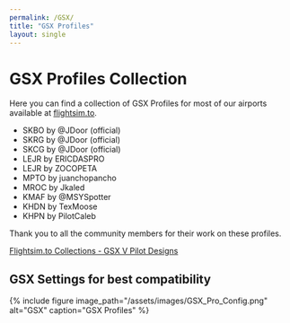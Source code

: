 ```yaml
---
permalink: /GSX/
title: "GSX Profiles"
layout: single
---
```


# GSX Profiles Collection

Here you can find a collection of GSX Profiles for most of our airports available at [flightsim.to](https://flightsim.to/user/collection/2547/gsx-v-pilot).

- SKBO by @JDoor (official)
- SKRG by @JDoor (official)
- SKCG by @JDoor (official)
- LEJR by ERICDASPRO
- LEJR by ZOCOPETA
- MPTO by juanchopancho
- MROC by Jkaled
- KMAF by @MSYSpotter 
- KHDN by TexMoose
- KHPN by PilotCaleb

Thank you to all the community members for their work on these profiles.

[Flightsim.to Collections - GSX V Pilot Designs](https://flightsim.to/user/collection/2547/gsx-v-pilot)

## GSX Settings for best compatibility

{% include figure image_path="/assets/images/GSX_Pro_Config.png" alt="GSX" caption="GSX Profiles" %}
